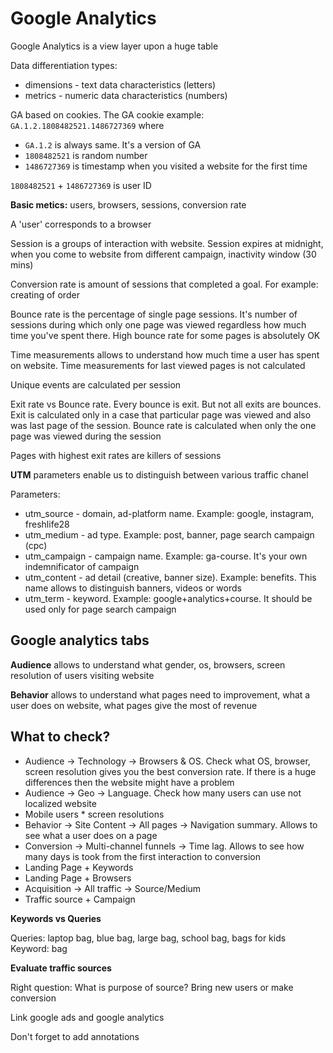 # Google Analytics

Google Analytics is a view layer upon a huge table

Data differentiation types:
- dimensions - text data characteristics (letters)
- metrics - numeric data characteristics (numbers)

GA based on cookies. The GA cookie example: `GA.1.2.1808482521.1486727369` where
- `GA.1.2` is always same. It's a version of GA
- `1808482521` is random number
- `1486727369` is timestamp when you visited a website for the first time

`1808482521` + `1486727369` is user ID

**Basic metics:** users, browsers, sessions, conversion rate

A 'user' corresponds to a browser

Session is a groups of interaction with website. Session expires at midnight, when you come to website from different campaign, inactivity window (30 mins)

Conversion rate is amount of sessions that completed a goal. For example: creating of order

Bounce rate is the percentage of single page sessions. It's number of sessions during which only one page was viewed regardless how much time you've spent there. High bounce rate for some pages is absolutely OK

Time measurements allows to understand how much time a user has spent on website. Time measurements for last viewed pages is not calculated

Unique events are calculated per session

Exit rate vs Bounce rate. Every bounce is exit. But not all exits are bounces. Exit is calculated only in a case that particular page was viewed and also was last page of the session. Bounce rate is calculated when only the one page was viewed during the session

Pages with highest exit rates are killers of sessions

**UTM** parameters enable us to distinguish between various traffic chanel

Parameters:
- utm_source - domain, ad-platform name. Example: google, instagram, freshlife28
- utm_medium - ad type. Example: post, banner, page search campaign (cpc)
- utm_campaign - campaign name. Example: ga-course. It's your own indemnificator of campaign
- utm_content - ad detail (creative, banner size). Example: benefits. This name allows to distinguish banners, videos or words
- utm_term - keyword. Example: google+analytics+course. It should be used only for page search campaign

## Google analytics tabs

**Audience** allows to understand what gender, os, browsers, screen resolution of users visiting website

**Behavior** allows to understand what pages need to improvement, what a user does on website, what pages give the most of revenue

## What to check?

- Audience -> Technology -> Browsers & OS. Check what OS, browser, screen resolution gives you the best conversion rate. If there is a huge differences then the website might have a problem
- Audience -> Geo -> Language. Check how many users can use not localized website
- Mobile users * screen resolutions
- Behavior -> Site Content -> All pages -> Navigation summary. Allows to see what a user does on a page
- Conversion -> Multi-channel funnels -> Time lag. Allows to see how many days is took from the first interaction to conversion
- Landing Page + Keywords
- Landing Page + Browsers
- Acquisition -> All traffic -> Source/Medium
- Traffic source + Campaign 

**Keywords vs Queries**

Queries: laptop bag, blue bag, large bag, school bag, bags for kids
Keyword: bag

**Evaluate traffic sources**

Right question: What is purpose of source? Bring new users or make conversion

Link google ads and google analytics

Don't forget to add annotations
